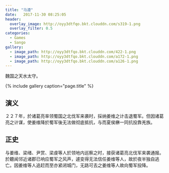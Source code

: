```yaml
---
title: "马遵"
date:   2017-11-30 08:25:05
header:
  overlay_image: http://oyy3dtfqo.bkt.clouddn.com/s319-1.png
  overlay_filter: 0.5
categories:
  - Games
  - Sango
gallery:
  - image_path: http://oyy3dtfqo.bkt.clouddn.com/422-1.png
  - image_path: http://oyy3dtfqo.bkt.clouddn.com/a172-1.png
  - image_path: http://oyy3dtfqo.bkt.clouddn.com/a126-1.png
---
```


魏国之天水太守。

{% include gallery caption="page.title" %}

## 演义

２２７年，於诸葛亮率领蜀国之北伐军来袭时，採纳姜维之计击退蜀军。但因诸葛亮之计谋，使姜维降於蜀军後无法做彻底抵抗，与而夏侯楙一同抗投靠羌族。

## 正史

与姜维、梁绪、尹赏、梁虔等人於领地内巡察之时，接获诸葛亮北伐军来袭通报。於聽闻邻近诸郡已响应蜀军之风声，遽变得无法信任姜维等人，故於夜半独自逃亡。因姜维等人追赶而至亦紧闭城门，无路可去之姜维等人故向蜀军投降。
